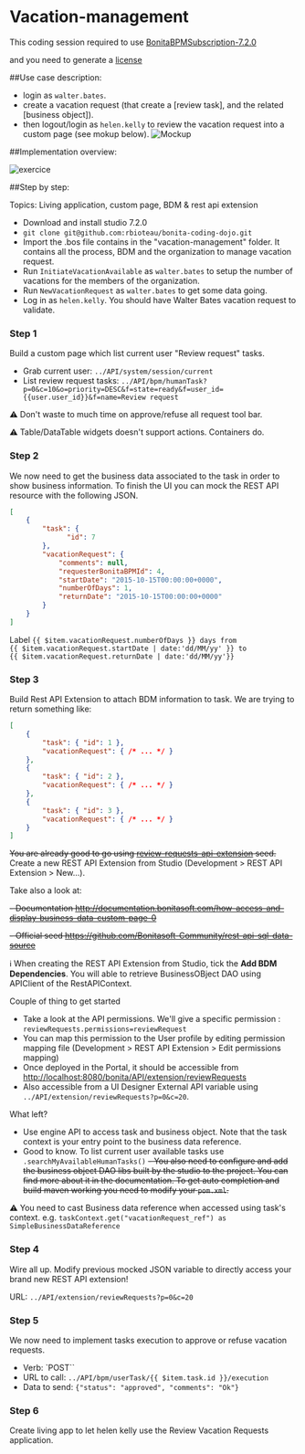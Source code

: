 # Vacation-management

This coding session required to use [BonitaBPMSubscription-7.2.0](https://drive.google.com/open?id=0B-5RQn2D20DaZnpCT0tLMTNaN1k)

and you need to generate a [license](https://v2.customer.bonitasoft.com/license/request)



##Use case description:

- login as `walter.bates`.
- create a vacation request (that create a [review task], and the related [business object]). 
- then logout/login as `helen.kelly` to review the vacation request into a custom page (see mokup below).
![Mockup](./mockup.png?raw=true "Mockup for the review vacation page") 


##Implementation overview:

![exercice](./part1_overview.jpg?raw=true "exercice overview") 


##Step by step:

Topics: Living application, custom page, BDM & rest api extension

- Download and install studio 7.2.0
- `git clone git@github.com:rbioteau/bonita-coding-dojo.git`
- Import the .bos file contains in the "vacation-management" folder. It contains all the process, BDM and the organization to manage vacation request.
- Run `InitiateVacationAvailable` as `walter.bates` to setup the number of vacations for the members of the organization.
- Run `NewVacationRequest` as `walter.bates` to get some data going.
- Log in as `helen.kelly`. You should have Walter Bates vacation request to validate.

### Step 1
Build a custom page which list current user "Review request" tasks.
- Grab current user: `../API/system/session/current`
- List review request tasks: `../API/bpm/humanTask?p=0&c=10&o=priority=DESC&f=state=ready&f=user_id={{user.user_id}}&f=name=Review request`

:warning: Don't waste to much time on approve/refuse all request tool bar.

:warning: Table/DataTable widgets doesn't support actions. Containers do.

### Step 2
We now need to get the business data associated to the task in order to show business information.
To finish the UI you can mock the REST API resource with the following JSON.
```JSON
[
    {
        "task": {
	          "id": 7
        },
        "vacationRequest": {
            "comments": null,
            "requesterBonitaBPMId": 4,
            "startDate": "2015-10-15T00:00:00+0000",
            "numberOfDays": 1,
            "returnDate": "2015-10-15T00:00:00+0000"
        }
    }
]
```

Label `{{ $item.vacationRequest.numberOfDays }} days from {{ $item.vacationRequest.startDate | date:'dd/MM/yy' }} to {{ $item.vacationRequest.returnDate | date:'dd/MM/yy'}}`

### Step 3
Build Rest API Extension to attach BDM information to task. We are trying to return something like:
```JSON
[
    {
        "task": { "id": 1 },
        "vacationRequest": { /* ... */ }
    },
    {
        "task": { "id": 2 },
        "vacationRequest": { /* ... */ }
    },
    {
        "task": { "id": 3 },
        "vacationRequest": { /* ... */ }
    }
]
```

~~You are already good to go using [review-requests-api-extension](./review-requests-api-extension) seed.~~
Create a new REST API Extension from Studio (Development > REST API Extension > New...).

Take also a look at:

~~- Documentation http://documentation.bonitasoft.com/how-access-and-display-business-data-custom-page-0~~

~~- Official seed https://github.com/Bonitasoft-Community/rest-api-sql-data-source~~

:information_source: When creating the REST API Extension from Studio, tick the **Add BDM Dependencies**. You will able to retrieve BusinessOBject DAO using APIClient of the RestAPIContext.

Couple of thing to get started
- Take a look at the API permissions. We'll give a specific permission : `reviewRequests.permissions=reviewRequest`
- You can map this permission to the User profile by editing permission mapping file (Development > REST API Extension > Edit permissions mapping)
- Once deployed in the Portal, it should be accessible from [http://localhost:8080/bonita/API/extension/reviewRequests](http://localhost:8080/bonita/API/extension/reviewRequests?p=0&c=20)
- Also accessible from a UI Designer External API variable using `../API/extension/reviewRequests?p=0&c=20`.

What left?
- Use engine API to access task and business object. Note that the task context is your entry point to the business data reference.
- Good to know. To list current user available tasks use `.searchMyAvailableHumanTasks()`
~~- You also need to configure and add the business object DAO libs built by the studio to the project. You can find more about it in the documentation.
To get auto completion and build maven working you need to modify your `pom.xml`.~~

:warning: You need to cast Business data reference when accessed using task's context. e.g. `taskContext.get("vacationRequest_ref") as SimpleBusinessDataReference`

### Step 4
Wire all up. Modify previous mocked JSON variable to directly access your brand new REST API extension!

URL: `../API/extension/reviewRequests?p=0&c=20`

### Step 5
We now need to implement tasks execution to approve or refuse vacation requests.
- Verb: `POST``
- URL to call: `../API/bpm/userTask/{{ $item.task.id }}/execution`
- Data to send: `{"status": "approved", "comments": "Ok"}`

### Step 6
Create living app to let helen kelly use the Review Vacation Requests application.
